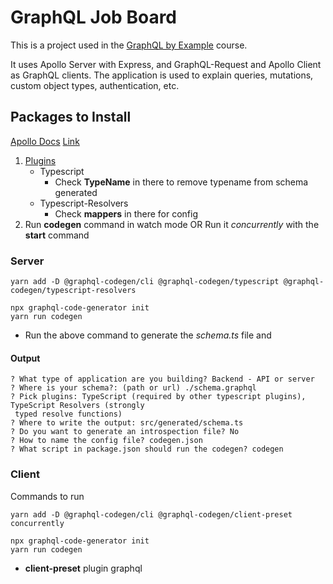 # GraphQL Job Board

This is a project used in the [GraphQL by Example](https://www.udemy.com/course/graphql-by-example/?referralCode=7ACEB04674F000BAC061) course.

It uses Apollo Server with Express, and GraphQL-Request and Apollo Client as GraphQL clients. The application is used to explain queries, mutations, custom object types, authentication, etc.

## Packages to Install
[Apollo Docs](https://www.apollographql.com/docs/)
[Link](https://www.apollographql.com/docs/apollo-server/workflow/generate-types/)
1. [Plugins](https://the-guild.dev/graphql/codegen/plugins)
   - Typescript
     - Check **TypeName** in there to remove typename from schema generated
   - Typescript-Resolvers
     - Check **mappers** in there for config
2. Run **codegen** command in watch mode OR Run it *concurrently* with the **start** command

### Server

```
yarn add -D @graphql-codegen/cli @graphql-codegen/typescript @graphql-codegen/typescript-resolvers
```

```
npx graphql-code-generator init
yarn run codegen
```
- Run the above command to generate the *schema.ts* file and 

#### Output
```
? What type of application are you building? Backend - API or server
? Where is your schema?: (path or url) ./schema.graphql
? Pick plugins: TypeScript (required by other typescript plugins), TypeScript Resolvers (strongly
 typed resolve functions)
? Where to write the output: src/generated/schema.ts
? Do you want to generate an introspection file? No
? How to name the config file? codegen.json
? What script in package.json should run the codegen? codegen
```

### Client

Commands to run

```
yarn add -D @graphql-codegen/cli @graphql-codegen/client-preset concurrently
```

```
npx graphql-code-generator init
yarn run codegen
```
- **client-preset** plugin graphql